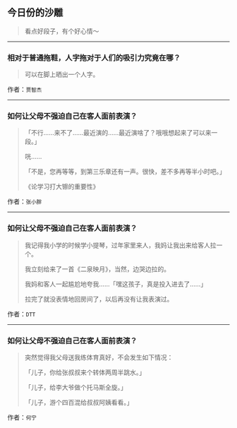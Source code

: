 ## 今日份的沙雕

> 看点好段子，有个好心情～


 
---

### 相对于普通拖鞋，人字拖对于人们的吸引力究竟在哪？

> 可以在脚上晒出一个人字。


作者：`贾智杰`

---

### 如何让父母不强迫自己在客人面前表演？

> 「不行……来不了……最近演的……最近演啥了？哦哦想起来了可以来一段。」
> 
> 咣……
> 
> 「不是，您再等等，到第三乐章还有一声。很快，差不多再等半小时吧。」
> 
> 《论学习打大镲的重要性》


作者：`张小胖`

---

### 如何让父母不强迫自己在客人面前表演？

> 我记得我小学的时候学小提琴，过年家里来人，我妈让我出来给客人拉一个。
> 
> 我立刻给来了一首《二泉映月》，当然，边哭边拉的。
> 
> 我妈和客人一起尴尬地夸我……「嘿这孩子，真是投入进去了……」
> 
> 拉完了就没表情地回房间了，以后再没有让我表演过。


作者：`DTT`

---

### 如何让父母不强迫自己在客人面前表演？

> 突然觉得我父母送我练体育真好，不会发生如下情况：
> 
> 「儿子，你给张叔叔来个转体两周半跳水。」
> 
> 「儿子，给李大爷做个托马斯全旋。」
> 
> 「儿子，游个四百混给叔叔阿姨看看。」


作者：`何宁`
